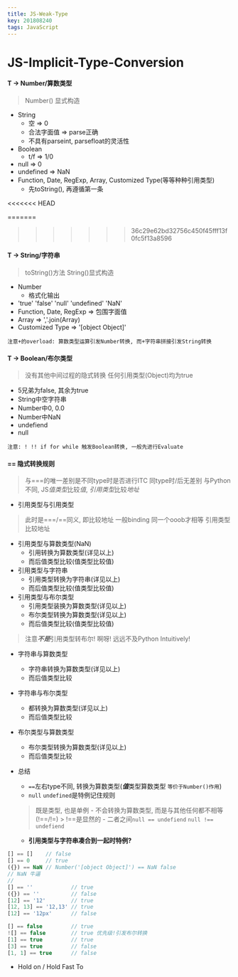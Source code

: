 ```yaml
---
title: JS-Weak-Type
key: 201808240
tags: JavaScript
---
```


# JS-Implicit-Type-Conversion

#### T -> Number/算数类型
> Number() 显式构造
- String
   - 空 => 0
   - 合法字面值 => parse正确
   - 不具有parseint, parsefloat的灵活性
- Boolean
   - t/f => 1/0
- null => 0
- undefined => NaN
- Function, Date, RegExp, Array, Customized Type(等等种种引用类型)
   - 先toString(), 再遵循第一条

<<<<<<< HEAD
<!--more-->
=======
<!-- more -->
>>>>>>> 36c29e62bd32756c450f45fff13f0fc5f13a8596

#### T -> String/字符串
> toString()方法
> String()显式构造
- Number
   - 格式化输出
- 'true' 'false' 'null' 'undefined' 'NaN'
- Function, Date, RegExp => 包围字面值
- Array  => ','.join(Array)
- Customized Type => '[object Object]'

`注意+的overload: 算数类型运算引发Number转换, 而+字符串拼接引发String转换`

#### T -> Boolean/布尔类型
> 没有其他中间过程的隐式转换
> 任何引用类型(Object)均为true
- 5兄弟为false, 其余为true
- String中空字符串
- Number中0, 0.0
- Number中NaN
- undefiend
- null

`注意: ! !! if for while 触发Boolean转换, 一般先进行Evaluate`

#### == 隐式转换规则
> 与===的唯一差别是不同type时是否进行ITC
> 同type时/后无差别
> 与Python不同, JS*值类型*比较*值*, *引用类型*比较*地址*

- 引用类型与引用类型
> 此时是===/==同义, 即比较地址
> 一般binding 同一个ooob才相等
> 引用类型比较地址

- 引用类型与算数类型(NaN)
   - 引用转换为算数类型(详见以上)
   - 而后值类型比较(值类型比较值)
- 引用类型与字符串
   - 引用类型转换为字符串(详见以上)
   - 而后值类型比较(值类型比较值)
- 引用类型与布尔类型
   - 引用类型装换为算数类型(详见以上)
   - 布尔类型转换为算数类型(详见以上)
   - 而后值类型比较(值类型比较值)
> 注意***不是***引用类型转布尔!
> 啊呀! 远远不及Python Intuitively!

- 字符串与算数类型
   - 字符串转换为算数类型(详见以上)
   - 而后值类型比较

- 字符串与布尔类型
   - 都转换为算数类型(详见以上)
   - 而后值类型比较

- 布尔类型与算数类型
   - 布尔类型转换为算数类型(详见以上)
   - 而后值类型比较

- 总结
   - `==`左右type不同, 转换为算数类型(***值***类型算数类型 `等价于Number()作用`)
   - `null` `undefined`是特例记住规则
   > 既是类型, 也是单例
      - 不会转换为算数类型, 而是与其他任何都不相等(!==/!=)
      > !==是显然的
      - 二者之间`null == undefiend` `null !== undefiend`
   - **引用类型与字符串凑合到一起时特例?**

```javascript
[] == []    // false
[] == 0     // true
({}) == NaN // Number('[object Object]') == NaN false
// NaN 牛逼
// 
[] == ''            // true
({}) == ''          // false
[12] == '12'        // true 
[12, 13] == '12,13' // true 
[12] == '12px'      // false

[] == false         // true
![] == false        // true 优先级!引发布尔转换
[1] == true         // true
[3] == true         // false
[1, 1] == true      // false

```

- Hold on / Hold Fast To
